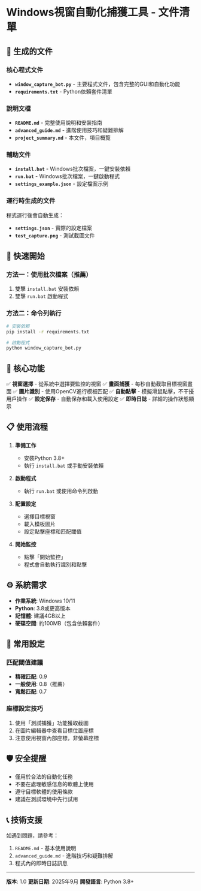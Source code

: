 # Windows視窗自動化捕獲工具 - 文件清單

## 📁 生成的文件

### 核心程式文件
- **`window_capture_bot.py`** - 主要程式文件，包含完整的GUI和自動化功能
- **`requirements.txt`** - Python依賴套件清單

### 說明文檔
- **`README.md`** - 完整使用說明和安裝指南
- **`advanced_guide.md`** - 進階使用技巧和疑難排解
- **`project_summary.md`** - 本文件，項目概覽

### 輔助文件
- **`install.bat`** - Windows批次檔案，一鍵安裝依賴
- **`run.bat`** - Windows批次檔案，一鍵啟動程式
- **`settings_example.json`** - 設定檔案示例

### 運行時生成的文件
程式運行後會自動生成：
- **`settings.json`** - 實際的設定檔案
- **`test_capture.png`** - 測試截圖文件

## 🚀 快速開始

### 方法一：使用批次檔案（推薦）
1. 雙擊 `install.bat` 安裝依賴
2. 雙擊 `run.bat` 啟動程式

### 方法二：命令列執行
```bash
# 安裝依賴
pip install -r requirements.txt

# 啟動程式
python window_capture_bot.py
```

## 🎯 核心功能

✅ **視窗選擇** - 從系統中選擇要監控的視窗
✅ **畫面捕獲** - 每秒自動截取目標視窗畫面
✅ **圖片識別** - 使用OpenCV進行模板匹配
✅ **自動點擊** - 模擬滑鼠點擊，不干擾用戶操作
✅ **設定保存** - 自動保存和載入使用設定
✅ **即時日誌** - 詳細的操作狀態顯示

## 📋 使用流程

1. **準備工作**
   - 安裝Python 3.8+
   - 執行 `install.bat` 或手動安裝依賴

2. **啟動程式**
   - 執行 `run.bat` 或使用命令列啟動

3. **配置設定**
   - 選擇目標視窗
   - 載入模板圖片
   - 設定點擊座標和匹配閾值

4. **開始監控**
   - 點擊「開始監控」
   - 程式會自動執行識別和點擊

## ⚙️ 系統需求

- **作業系統**: Windows 10/11
- **Python**: 3.8或更高版本
- **記憶體**: 建議4GB以上
- **硬碟空間**: 約100MB（包含依賴套件）

## 🔧 常用設定

### 匹配閾值建議
- **精確匹配**: 0.9
- **一般使用**: 0.8（推薦）
- **寬鬆匹配**: 0.7

### 座標設定技巧
1. 使用「測試捕獲」功能獲取截圖
2. 在圖片編輯器中查看目標位置座標
3. 注意使用視窗內部座標，非螢幕座標

## 🛡️ 安全提醒

- 僅用於合法的自動化任務
- 不要在處理敏感信息的軟體上使用
- 遵守目標軟體的使用條款
- 建議在測試環境中先行試用

## 📞 技術支援

如遇到問題，請參考：
1. `README.md` - 基本使用說明
2. `advanced_guide.md` - 進階技巧和疑難排解
3. 程式內的即時日誌訊息

---

**版本**: 1.0
**更新日期**: 2025年9月
**開發語言**: Python 3.8+
